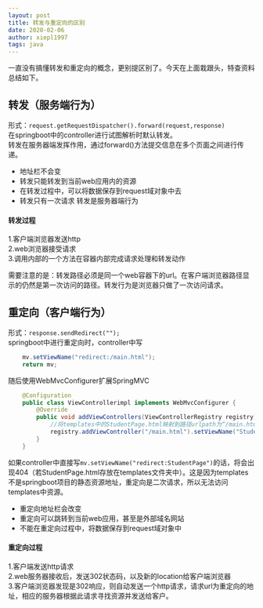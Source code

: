 ```yaml
---
layout: post
title: 转发与重定向的区别
date: 2020-02-06
author: xiepl1997
tags: java
---
```


一直没有搞懂转发和重定向的概念，更别提区别了。今天在上面栽跟头，特查资料总结如下。

## 转发（服务端行为）

形式：`request.getRequestDispatcher().forward(request,response)`  
在springboot中的controller进行试图解析时默认转发。  
转发在服务器端发挥作用，通过forward()方法提交信息在多个页面之间进行传递。
* 地址栏不会变
* 转发只能转发到当前web应用内的资源
* 在转发过程中，可以将数据保存到request域对象中去
* 转发只有一次请求
转发是服务器端行为

#### 转发过程

1.客户端浏览器发送http  
2.web浏览器接受请求  
3.调用内部的一个方法在容器内部完成请求处理和转发动作  

需要注意的是：转发路径必须是同一个web容器下的url。在客户端浏览器路径显示的仍然是第一次访问的路径。转发行为是浏览器只做了一次访问请求。

## 重定向（客户端行为）

形式：`response.sendRedirect("");`  
springboot中进行重定向时，controller中写
```java
	mv.setViewName("redirect:/main.html");
	return mv;
```
随后使用WebMvcConfigurer扩展SpringMVC
```java
	@Configuration
	public class ViewControllerimpl implements WebMvcConfigurer {
	    @Override
	    public void addViewControllers(ViewControllerRegistry registry) {
	    	//将templates中的StudentPage.html映射到路径urlpath为“/main.html”上
	        registry.addViewController("/main.html").setViewName("StudentPage");
	    }
	}
```
如果controller中直接写`mv.setViewName("redirect:StudentPage")`的话，将会出现404（若StudentPage.html存放在templates文件夹中）。这是因为templates不是springboot项目的静态资源地址，重定向是二次请求，所以无法访问templates中资源。  
* 重定向地址栏会改变
* 重定向可以跳转到当前web应用，甚至是外部域名网站
* 不能在重定向过程中，将数据保存到request域对象中

#### 重定向过程
1.客户端发送http请求  
2.web服务器接收后，发送302状态码，以及新的location给客户端浏览器  
3.客户端浏览器发现是302响应，则自动发送一个http请求，请求url为重定向的地址，相应的服务器根据此请求寻找资源并发送给客户。